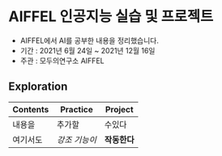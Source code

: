 # AIFFEL 인공지능 실습 및 프로젝트

* AIFFEL에서 AI를 공부한 내용을 정리했습니다.
* 기간 : 2021년 6월 24일 ~ 2021년 12월 16일
* 주관 : 모두의연구소 AIFFEL


## Exploration

Contents | Practice | Project
----- | ----- | -----
내용을 | 추가할 | 수있다
여기서도 | *강조 기능이* | **작동한다**
